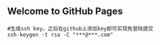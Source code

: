 ## Welcome to GitHub Pages

```shell
#生成ssh key，之后在github上添加key即可实现免登陆提交
ssh-keygen -t rsa -C "***@***.com"
```


